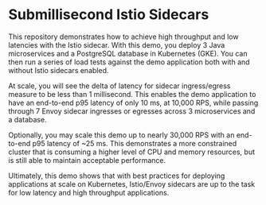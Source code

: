 # Submillisecond Istio Sidecars

This repository demonstrates how to achieve high throughput and low latencies with the Istio sidecar. With this demo, you deploy 3 Java microservices and a PostgreSQL database in Kubernetes (GKE). You can then run a series of load tests against the demo application both with and without Istio sidecars enabled.

At scale, you will see the delta of latency for sidecar ingress/egress measure to be less than 1 millisecond. This enables the demo application to have an end-to-end p95 latency of only 10 ms, at 10,000 RPS, while passing through 7 Envoy sidecar ingresses or egresses across 3 microservices and a database.

Optionally, you may scale this demo up to nearly 30,000 RPS with an end-to-end p95 latency of ~25 ms. This demonstrates a more constrained cluster that is consuming a higher level of CPU and memory resources, but is still able to maintain acceptable performance.

Ultimately, this demo shows that with best practices for deploying applications at scale on Kubernetes, Istio/Envoy sidecars are up to the task for low latency and high throughput applications.
